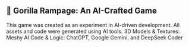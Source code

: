 ## 🦍 Gorilla Rampage: An AI-Crafted Game
This game was created as an experiment in AI-driven development. All assets and code were generated using AI tools.
3D Models & Textures: Meshy AI
Code & Logic: ChatGPT, Google Gemini, and DeepSeek Coder

